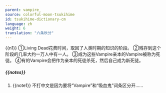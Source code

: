 ```yaml
---
parent: vampire_
source: colorful-moon-tsukihime
id: tsukihime-dictionary-cm
language: zh
weight: 6
translation: "六条秋分"
---
```


{{n1}}
①Living Dead花费时间，取回了人类时期的知识的阶段。
②残存到这个阶段的几率大约一万人中有一人。
③成为这些Vampire亲本的Vampire被称为死徒。
④有的Vampire会把作为亲本的死徒杀死，然后自己成为新死徒。

##### {{notes}}

1. {{note1}} 不打中文是因为要将“Vampire”和“吸血鬼”词条区分开……
